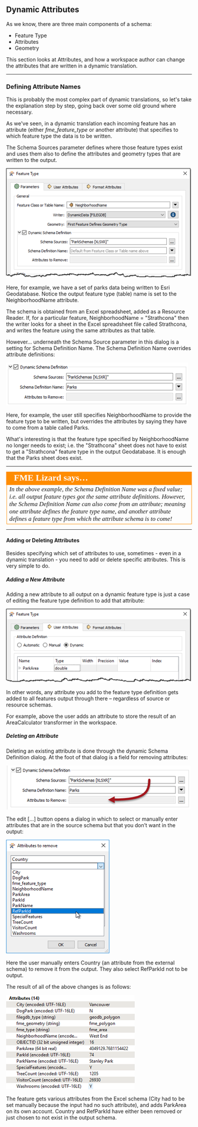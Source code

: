 ## Dynamic Attributes ##

As we know, there are three main components of a schema:

- Feature Type
- Attributes
- Geometry

This section looks at Attributes, and how a workspace author can change the attributes that are written in a dynamic translation.

---

### Defining Attribute Names ###

This is probably the most complex part of dynamic translations, so let's take the explanation step by step, going back over some old ground where necessary.

As we've seen, in a dynamic translation each incoming feature has an attribute (either *fme&#95;feature&#95;type* or another attribute) that specifies to which feature type the data is to be written.

The Schema Sources parameter defines where those feature types exist and uses them also to define the attributes and geometry types that are written to the output. 

![](./Images/Img3.049.DynamicWriterAttrParameter.png)

Here, for example, we have a set of parks data being written to Esri Geodatabase. Notice the output feature type (table) name is set to the NeighborhoodName attribute.

The schema is obtained from an Excel spreadsheet, added as a Resource Reader. If, for a particular feature, NeighborhoodName = "Strathcona" then the writer looks for a sheet in the Excel spreadsheet file called Strathcona, and writes the feature using the same attributes as that table.

However... underneath the Schema Source parameter in this dialog is a setting for Schema Definition Name. The Schema Definition Name overrides attribute definitions:

![](./Images/Img3.050.DynamicWriterAttrParameterSet.png)

Here, for example, the user still specifies NeighborhoodName to provide the feature type to be written, but overrides the attributes by saying they have to come from a table called Parks.

What's interesting is that the feature type specified by NeighborhoodName no longer needs to exist; i.e. the "Strathcona" sheet does not have to exist to get a "Strathcona" feature type in the output Geodatabase. It is enough that the Parks sheet does exist.

---

<table style="border-spacing: 0px">
<tr>
<td style="vertical-align:middle;background-color:darkorange;border: 2px solid darkorange">
<i class="fa fa-quote-left fa-lg fa-pull-left fa-fw" style="color:white;padding-right: 12px;vertical-align:text-top"></i>
<span style="color:white;font-size:x-large;font-weight: bold;font-family:serif">FME Lizard says…</span>
</td>
</tr>

<tr>
<td style="border: 1px solid darkorange">
<span style="font-family:serif; font-style:italic; font-size:larger">
In the above example, the Schema Definition Name was a fixed value; i.e. all output feature types got the same attribute definitions. However, the Schema Definition Name can also come from an attribute; meaning one attribute defines the feature type name, and another attribute defines a feature type from which the attribute schema is to come!
</span>
</td>
</tr>
</table>

---

#### Adding or Deleting Attributes ####

Besides specifying which set of attributes to use, sometimes - even in a dynamic translation - you need to add or delete specific attributes. This is very simple to do.


##### Adding a New Attribute #####

Adding a new attribute to all output on a dynamic feature type is just a case of editing the feature type definition to add that attribute:

![](./Images/Img3.051.DynamicWriterAddAttr.png)

In other words, any attribute you add to the feature type definition gets added to all features output through there – regardless of source or resource schemas.

For example, above the user adds an attribute to store the result of an AreaCalculator transformer in the workspace.

##### Deleting an Attribute #####

Deleting an existing attribute is done through the dynamic Schema Definition dialog. At the foot of that dialog is a field for removing attributes:

![](./Images/Img3.052.DynamicWriterDeleteAttrParameter.png)

The edit [...] button opens a dialog in which to select or manually enter attributes that are in the source schema but that you don’t want in the output:

![](./Images/Img3.053.DynamicWriterDeleteAttrDialog.png)

Here the user manually enters Country (an attribute from the external schema) to remove it from the output. They also select RefParkId not to be output.

The result of all of the above changes is as follows:

![](./Images/Img3.054.DynamicOutputAdditionalScreenshot.png)

The feature gets various attributes from the Excel schema (City had to be set manually because the input had no such attribute), and adds ParkArea on its own account. Country and RefParkId have either been removed or just chosen to not exist in the output schema.